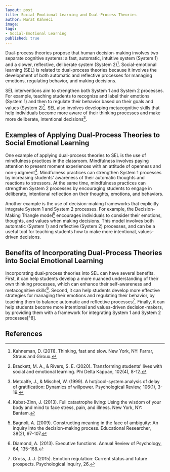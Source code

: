 ```yaml
---
layout: post
title: Social-Emotional Learning and Dual-Process Theories
author: Murat Kahveci
image: 
tags:
- Social-Emotional Learning
published: true
---
```


Dual-process theories propose that human decision-making involves two separate cognitive systems: a fast, automatic, intuitive system (System 1) and a slower, reflective, deliberate system (System 2)[^1]. Social-emotional learning (SEL) is related to dual-process theories because it involves the development of both automatic and reflective processes for managing emotions, regulating behavior, and making decisions.

SEL interventions aim to strengthen both System 1 and System 2 processes. For example, teaching students to recognize and label their emotions (System 1) and then to regulate their behavior based on their goals and values (System 2)[^2]. SEL also involves developing metacognitive skills that help individuals become more aware of their thinking processes and make more deliberate, intentional decisions[^3].

## Examples of Applying Dual-Process Theories to Social Emotional Learning

One example of applying dual-process theories to SEL is the use of mindfulness practices in the classroom. Mindfulness involves paying attention to present moment experiences with an attitude of openness and non-judgment[^4]. Mindfulness practices can strengthen System 1 processes by increasing students' awareness of their automatic thoughts and reactions to stressors. At the same time, mindfulness practices can strengthen System 2 processes by encouraging students to engage in deliberate, intentional reflection on their thoughts, emotions, and behaviors.

Another example is the use of decision-making frameworks that explicitly integrate System 1 and System 2 processes. For example, the Decision-Making Triangle model[^5] encourages individuals to consider their emotions, thoughts, and values when making decisions. This model involves both automatic (System 1) and reflective (System 2) processes, and can be a useful tool for teaching students how to make more intentional, values-driven decisions.

## Benefits of Incorporating Dual-Process Theories into Social Emotional Learning

Incorporating dual-process theories into SEL can have several benefits. First, it can help students develop a more nuanced understanding of their own thinking processes, which can enhance their self-awareness and metacognitive skills[^6]. Second, it can help students develop more effective strategies for managing their emotions and regulating their behavior, by teaching them to balance automatic and reflective processes[^7]. Finally, it can help students become more intentional and values-driven decision-makers, by providing them with a framework for integrating System 1 and System 2 processes[^8].

## References

[^1]: Kahneman, D. (2011). Thinking, fast and slow. New York, NY: Farrar, Straus and Giroux.

[^2]: Brackett, M. A., & Rivers, S. E. (2020). Transforming students' lives with social and emotional learning. Phi Delta Kappan, 102(4), 8-12.

[^3]: Metcalfe, J., & Mischel, W. (1999). A hot/cool-system analysis of delay of gratification: Dynamics of willpower. Psychological Review, 106(1), 3-19.

[^4]: Kabat-Zinn, J. (2013). Full catastrophe living: Using the wisdom of your body and mind to face stress, pain, and illness. New York, NY: Bantam.

[^5]: Bagnoli, A. (2009). Constructing meaning in the face of ambiguity: An inquiry into the decision-making process. Educational Researcher, 38(2), 97-107.

[^6]: Diamond, A. (2013). Executive functions. Annual Review of Psychology, 64, 135-168.

[^7]: Gross, J. J. (2015). Emotion regulation: Current status and future prospects. Psychological Inquiry, 26.